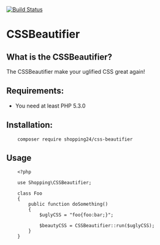 [![Build Status](https://travis-ci.org/shopping24/css-beautifier.svg?branch=develop)](https://travis-ci.org/shopping24/css-beautifier)
# CSSBeautifier

## What is the CSSBeautifier?

The CSSBeautifier make your uglified CSS great again!

## Requirements:

- You need at least PHP 5.3.0

## Installation:

```
    composer require shopping24/css-beautifier
```

## Usage

```
    <?php
    
    use Shopping\CSSBeautifier;
    
    class Foo
    {
        public function doSomething()
        {
            $uglyCSS = "foo{foo:bar;}";
            
            $beautyCSS = CSSBeautifier::run($uglyCSS);        
        }
    }
```